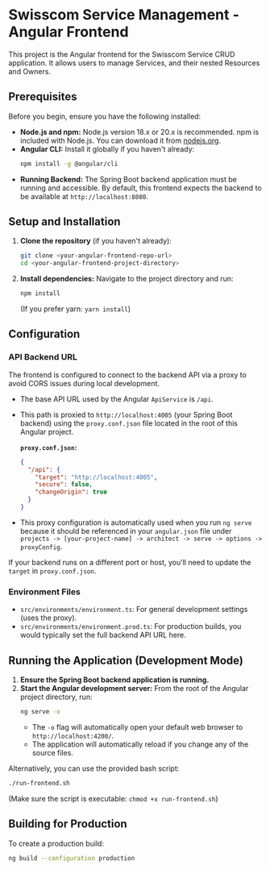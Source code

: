 # Swisscom Service Management - Angular Frontend

This project is the Angular frontend for the Swisscom Service CRUD application. It allows users to manage Services, and their nested Resources and Owners.

## Prerequisites

Before you begin, ensure you have the following installed:
* **Node.js and npm:** Node.js version 18.x or 20.x is recommended. npm is included with Node.js. You can download it from [nodejs.org](https://nodejs.org/).
* **Angular CLI:** Install it globally if you haven't already:
    ```bash
    npm install -g @angular/cli
    ```
* **Running Backend:** The Spring Boot backend application must be running and accessible. By default, this frontend expects the backend to be available at `http://localhost:8080`.

## Setup and Installation

1.  **Clone the repository** (if you haven't already):
    ```bash
    git clone <your-angular-frontend-repo-url>
    cd <your-angular-frontend-project-directory>
    ```

2.  **Install dependencies:**
    Navigate to the project directory and run:
    ```bash
    npm install
    ```
    (If you prefer yarn: `yarn install`)

## Configuration

### API Backend URL

The frontend is configured to connect to the backend API via a proxy to avoid CORS issues during local development.
* The base API URL used by the Angular `ApiService` is `/api`.
* This path is proxied to `http://localhost:4005` (your Spring Boot backend) using the `proxy.conf.json` file located in the root of this Angular project.

  **`proxy.conf.json`:**
    ```json
    {
      "/api": {
        "target": "http://localhost:4005",
        "secure": false,
        "changeOrigin": true
      }
    }
    ```
* This proxy configuration is automatically used when you run `ng serve` because it should be referenced in your `angular.json` file under `projects -> [your-project-name] -> architect -> serve -> options -> proxyConfig`.

If your backend runs on a different port or host, you'll need to update the `target` in `proxy.conf.json`.

### Environment Files
* `src/environments/environment.ts`: For general development settings (uses the proxy).
* `src/environments/environment.prod.ts`: For production builds, you would typically set the full backend API URL here.

## Running the Application (Development Mode)

1.  **Ensure the Spring Boot backend application is running.**
2.  **Start the Angular development server:**
    From the root of the Angular project directory, run:
    ```bash
    ng serve -o
    ```
    * The `-o` flag will automatically open your default web browser to `http://localhost:4200/`.
    * The application will automatically reload if you change any of the source files.

Alternatively, you can use the provided bash script:
```bash
./run-frontend.sh
```
(Make sure the script is executable: `chmod +x run-frontend.sh`)

## Building for Production

To create a production build:
```bash
ng build --configuration production